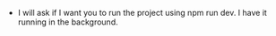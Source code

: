 - I will ask if I want you to run the project using npm run dev. I have it running in the background.